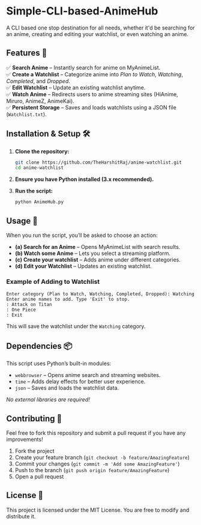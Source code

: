 # Simple-CLI-based-AnimeHub
A CLI based one stop destination for all needs, whether it'd be searching for an anime, creating and editing your watchlist, or even watching an anime.


## Features 🚀

✅ **Search Anime** – Instantly search for anime on MyAnimeList.  
✅ **Create a Watchlist** – Categorize anime into _Plan to Watch_, _Watching_, _Completed_, and _Dropped_.  
✅ **Edit Watchlist** – Update an existing watchlist anytime.  
✅ **Watch Anime** – Redirects users to anime streaming sites (HiAnime, Miruro, AnimeZ, AnimeKai).  
✅ **Persistent Storage** – Saves and loads watchlists using a JSON file (`Watchlist.txt`).  



## Installation & Setup 🛠️

1. **Clone the repository:**
   ```bash
   git clone https://github.com/TheHarshitRaj/anime-watchlist.git
   cd anime-watchlist
   ```

2. **Ensure you have Python installed (3.x recommended).**  

3. **Run the script:**
   ```bash
   python AnimeHub.py
   ```



## Usage 📖

When you run the script, you’ll be asked to choose an action:

- **(a) Search for an Anime** – Opens MyAnimeList with search results.
- **(b) Watch some Anime** – Lets you select a streaming platform.
- **(c) Create your watchlist** – Adds anime under different categories.
- **(d) Edit your Watchlist** – Updates an existing watchlist.

### Example of Adding to Watchlist
```
Enter category (Plan to Watch, Watching, Completed, Dropped): Watching
Enter anime names to add. Type 'Exit' to stop.
: Attack on Titan
: One Piece
: Exit
```
This will save the watchlist under the `Watching` category.



## Dependencies 📦
This script uses Python’s built-in modules:
- `webbrowser` – Opens anime search and streaming websites.
- `time` – Adds delay effects for better user experience.
- `json` – Saves and loads the watchlist data.

_No external libraries are required!_



## Contributing 🤝
Feel free to fork this repository and submit a pull request if you have any improvements!  

1. Fork the project
2. Create your feature branch (`git checkout -b feature/AmazingFeature`)
3. Commit your changes (`git commit -m 'Add some AmazingFeature'`)
4. Push to the branch (`git push origin feature/AmazingFeature`)
5. Open a pull request



## License 📜
This project is licensed under the MIT License. You are free to modify and distribute it.
